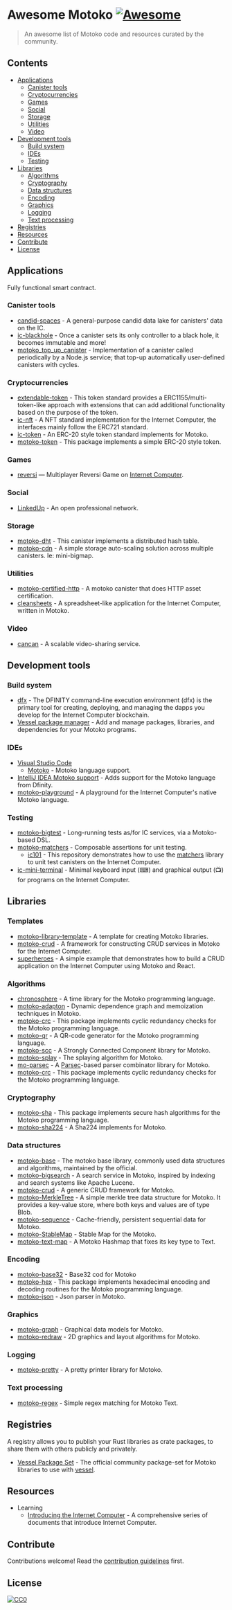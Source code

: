 # Awesome Motoko [![Awesome](https://awesome.re/badge.svg)](https://awesome.re)

> An awesome list of Motoko code and resources curated by the community.


## Contents

- [Applications](#applications)
  - [Canister tools](#canister-tools)
  - [Cryptocurrencies](#cryptocurrencies)
  - [Games](#games)
  - [Social](#social)
  - [Storage](#storage)
  - [Utilities](#utilities)
  - [Video](#video)
- [Development tools](#development-tools)
  - [Build system](#build-system)
  - [IDEs](#ides)
  - [Testing](#testing)
- [Libraries](#libraries)
  - [Algorithms](#algorithms)
  - [Cryptography](#cryptography)
  - [Data structures](#data-structures)
  - [Encoding](#encoding)
  - [Graphics](#graphics)
  - [Logging](#logging)
  - [Text processing](#text-processing)
- [Registries](#registries)
- [Resources](#resources)
- [Contribute](#contribute)
- [License](#license)


## Applications

Fully functional smart contract.

### Canister tools

- [candid-spaces](https://github.com/matthewhammer/candid-spaces) - A general-purpose candid data lake for canisters' data on the IC.
- [ic-blackhole](https://github.com/ninegua/ic-blackhole) - Once a canister sets its only controller to a black hole, it becomes immutable and more!
- [motoko_top_up_canister](https://github.com/ORIGYN-SA/motoko_top_up_canister) - Implementation of a canister called periodically by a Node.js service; that top-up automatically user-defined canisters with cycles.
### Cryptocurrencies

- [extendable-token](https://github.com/Toniq-Labs/extendable-token) - This token standard provides a ERC1155/multi-token-like approach with extensions that can add additional functionality based on the purpose of the token. 
- [ic-nft](https://github.com/rocklabs-io/ic-nft) - A NFT standard implementation for the Internet Computer, the interfaces mainly follow the ERC721 standard.
- [ic-token](https://github.com/rocklabs-io/ic-token) - An ERC-20 style token standard implements for Motoko.
- [motoko-token](https://github.com/enzoh/motoko-token) - This package implements a simple ERC-20 style token.

### Games

- [reversi](https://github.com/ninegua/reversi) — Multiplayer Reversi Game on [Internet Computer](https://dfinity.org).

### Social

- [LinkedUp](https://github.com/dfinity/linkedup) - An open professional network.

### Storage

- [motoko-dht](https://github.com/enzoh/motoko-dht) - This canister implements a distributed hash table.
- [motoko-cdn](https://github.com/gabrielnic/motoko-cdn) - A simple storage auto-scaling solution across multiple canisters. Ie: mini-bigmap.

### Utilities

- [motoko-certified-http](https://github.com/nomeata/motoko-certified-http) - A motoko canister that does HTTP asset certification.
- [cleansheets](https://github.com/matthewhammer/cleansheets) - A spreadsheet-like application for the Internet Computer, written in Motoko.

### Video

- [cancan](https://github.com/dfinity/cancan) - A scalable video-sharing service.

## Development tools

### Build system

- [dfx](https://github.com/dfinity/sdk/tree/master/src/dfx) - The DFINITY command-line execution environment (dfx) is the primary tool for creating, deploying, and managing the dapps you develop for the Internet Computer blockchain.
- [Vessel package manager](https://github.com/dfinity/vessel) - Add and manage packages, libraries, and dependencies for your Motoko programs.

### IDEs

- [Visual Studio Code](https://code.visualstudio.com/)
  - [Motoko](https://marketplace.visualstudio.com/items?itemName=dfinity-foundation.vscode-motoko) - Motoko language support.
- [IntelliJ IDEA Motoko support](https://github.com/ununhexium/idea-motoko-plugin) - Adds support for the Motoko language from Dfinity.
- [motoko-playground](https://github.com/dfinity/motoko-playground) - A playground for the Internet Computer's native Motoko language.

### Testing

- [motoko-bigtest](https://github.com/matthewhammer/motoko-bigtest) - Long-running tests as/for IC services, via a Motoko-based DSL.
- [motoko-matchers](https://github.com/kritzcreek/motoko-matchers) - Composable assertions for unit testing.
  - [ic101](https://github.com/kritzcreek/ic101) - This repository demonstrates how to use the [matchers](https://github.com/kritzcreek/motoko-matchers) library to unit test canisters on the Internet Computer.
- [ic-mini-terminal](https://github.com/matthewhammer/ic-mini-terminal) - Minimal keyboard input (⌨) and graphical output (📺) for programs on the Internet Computer.
## Libraries

### Templates

- [motoko-library-template](https://github.com/kritzcreek/motoko-library-template) - A template for creating Motoko libraries.
- [motoko-crud](https://github.com/matthewhammer/motoko-crud) - A framework for constructing CRUD services in Motoko for the Internet Computer.
- [superheroes](https://github.com/enzoh/superheroes) - A simple example that demonstrates how to build a CRUD application on the Internet Computer using Motoko and React.

### Algorithms

- [chronosphere](https://github.com/enzoh/chronosphere) - A time library for the Motoko programming language.
- [motoko-adapton](https://github.com/matthewhammer/motoko-adapton) - Dynamic dependence graph and memoization techniques in Motoko.
- [motoko-crc](https://github.com/enzoh/motoko-crc) - This package implements cyclic redundancy checks for the Motoko programming language.
- [motoko-qr](https://github.com/enzoh/motoko-qr) - A QR-code generator for the Motoko programming language.
- [motoko-scc](https://github.com/nomeata/motoko-scc) - A Strongly Connected Component library for Motoko.
- [motoko-splay](https://github.com/chenyan2002/motoko-splay) - The splaying algorithm for Motoko.
- [mo-parsec](https://github.com/crusso/mo-parsec) - A [Parsec](https://hackage.haskell.org/package/parsec)-based parser combinator library for Motoko.
- [motoko-crc](https://github.com/enzoh/motoko-crc) - This package implements cyclic redundancy checks for the Motoko programming language.

### Cryptography

- [motoko-sha](https://github.com/enzoh/motoko-sha) - This package implements secure hash algorithms for the Motoko programming language.
- [motoko-sha224](https://github.com/flyq/motoko-sha224) - A Sha224 implements for Motoko.

### Data structures

- [motoko-base](https://github.com/dfinity/motoko-base) - The motoko base library, commonly used data structures and algorithms, maintained by the official.
- [motoko-bigsearch](https://github.com/matthewhammer/motoko-sequence/blob/2b7b429224/service/BigSearch.mo) - A search service in Motoko, inspired by indexing and search systems like Apache Lucene.
- [motoko-crud](https://github.com/matthewhammer/motoko-crud) - A generic CRUD framework for Motoko.
- [motoko-MerkleTree](https://github.com/nomeata/motoko-merkle-tree) - A simple merkle tree data structure for Motoko. It provides a key-value store, where both keys and values are of type Blob.
- [motoko-sequence](https://github.com/matthewhammer/motoko-sequence) - Cache-friendly, persistent sequential data for Motoko.
- [motoko-StableMap](https://github.com/mix-labs/StableMap) - Stable Map for the Motoko.
- [motoko-text-map](https://github.com/kritzcreek/motoko-text-map) - A Motoko Hashmap that fixes its key type to Text.
### Encoding

- [motoko-base32](https://github.com/flyq/motoko-base32) - Base32 cod for Motoko
- [motoko-hex](https://github.com/enzoh/motoko-hex) - This package implements hexadecimal encoding and decoding routines for the Motoko programming language.
- [motoko-json](https://github.com/kritzcreek/motoko-json) - Json parser in Motoko.

### Graphics

- [motoko-graph](https://github.com/matthewhammer/motoko-graph) - Graphical data models for Motoko.
- [motoko-redraw](https://github.com/matthewhammer/motoko-redraw) - 2D graphics and layout algorithms for Motoko.

### Logging

- [motoko-pretty](https://github.com/kritzcreek/motoko-pretty) - A pretty printer library for Motoko.

### Text processing

- [motoko-regex](https://github.com/kritzcreek/motoko-regex) - Simple regex matching for Motoko Text.

## Registries

A registry allows you to publish your Rust libraries as crate packages, to share them with others publicly and privately.

- [Vessel Package Set](https://github.com/dfinity/vessel-package-set) - The official community package-set for Motoko libraries to use with [vessel](https://github.com/dfinity/vessel).

## Resources

- Learning
  - [Introducing the Internet Computer](https://smartcontracts.org/docs/introduction/welcome.html) - A comprehensive series of documents that introduce Internet Computer.

## Contribute

Contributions welcome! Read the [contribution guidelines](contributing.md) first.

## License

[![CC0](https://licensebuttons.net/p/zero/1.0/88x31.png)](https://creativecommons.org/publicdomain/zero/1.0/)
